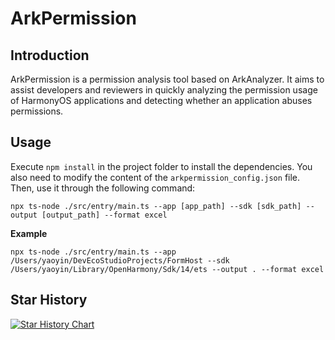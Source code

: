 # ArkPermission

## Introduction
ArkPermission is a permission analysis tool based on ArkAnalyzer. It aims to assist developers and reviewers in quickly 
analyzing the permission usage of HarmonyOS applications and detecting whether an application abuses permissions.

## Usage
Execute `npm install` in the project folder to install the dependencies. You also need to modify the content of the 
`arkpermission_config.json` file. Then, use it through the following command:
```shell
npx ts-node ./src/entry/main.ts --app [app_path] --sdk [sdk_path] --output [output_path] --format excel
```
**Example**
```shell
npx ts-node ./src/entry/main.ts --app /Users/yaoyin/DevEcoStudioProjects/FormHost --sdk /Users/yaoyin/Library/OpenHarmony/Sdk/14/ets --output . --format excel
```

## Star History

[![Star History Chart](https://api.star-history.com/svg?repos=yinyao855/arkpermission&type=Date)](https://www.star-history.com/#yinyao855/arkpermission&Date)